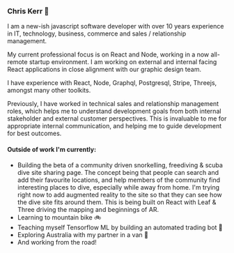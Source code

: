 ### Chris Kerr 👋

I am a new-ish javascript software developer with over 10 years experience in IT, technology, business, commerce and sales / relationship management.

My current professional focus is on React and Node, working in a now all-remote startup environment. I am working on external and internal facing React applications in close alignment with our graphic design team. 

I have experience with React, Node, Graphql, Postgresql, Stripe, Threejs, amongst many other toolkits.

Previously, I have worked in technical sales and relationship management roles, which helps me to understand development goals from both internal stakeholder and external customer perspectives. This is invaluable to me for appropriate internal communication, and helping me to guide development for best outcomes.

#### Outside of work I'm currently:
- Building the beta of a community driven snorkelling, freediving & scuba dive site sharing page. The concept being that people can search and add their favourite locations, and help members of the community find interesting places to dive, especially while away from home. I'm trying right now to add augmented reality to the site so that they can see how the dive site fits around them. This is being built on React with Leaf & Three driving the mapping and beginnings of AR.
- Learning to mountain bike 🚲
- Teaching myself Tensorflow ML by building an automated trading bot 🤖
- Exploring Australia with my partner in a van 🚐
- And working from the road!
